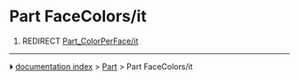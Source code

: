 # Part FaceColors/it
1.  REDIRECT [Part_ColorPerFace/it](Part_ColorPerFace/it.md)



---
⏵ [documentation index](../README.md) > [Part](Part_Workbench.md) > Part FaceColors/it
